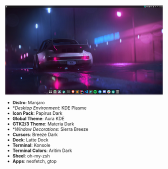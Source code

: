 ![Desktop Screenshoot](./Screenshoots/Desktop.png)

- **Distro**: Manjaro
- **Desktop Environment*: KDE Plasme
- **Icon Pack**: Papirus Dark
- **Global Theme**: Aura KDE
- **GTK2/3 Theme**: Materia Dark
- **Window Decorations*: Sierra Breeze
- **Cursors**: Breeze Dark
- **Dock**: Latte Dock
- **Terminal**: Konsole
- **Terminal Colors**: Aritim Dark
- **Sheel**: oh-my-zsh
- **Apps**: neofetch, gtop
